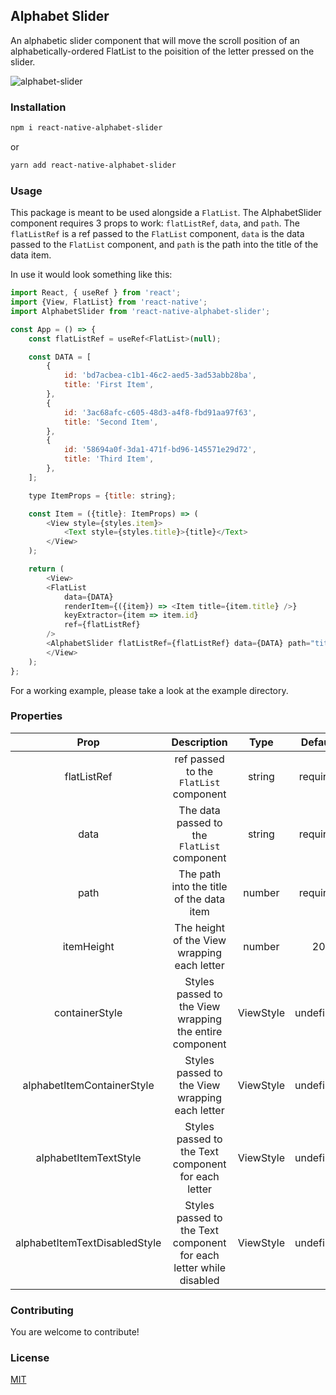 ## Alphabet Slider

An alphabetic slider component that will move the scroll position of an alphabetically-ordered FlatList to the poisition of the letter pressed on the slider.

![alphabet-slider](https://github.com/nprz/react-native-alphabet-slider/assets/17592222/be69970f-d476-4b47-9227-24aefdf05346)

### Installation

```bash
npm i react-native-alphabet-slider
```

or 

```bash
yarn add react-native-alphabet-slider
```

### Usage

This package is meant to be used alongside a `FlatList`. The AlphabetSlider component requires 3 props to work: `flatListRef`, `data`, and `path`.
The `flatListRef` is a ref passed to the `FlatList` component, `data` is the data passed to the `FlatList` component, and `path` is the path into the title of the data item.

In use it would look something like this:

```javascript
import React, { useRef } from 'react';
import {View, FlatList} from 'react-native';
import AlphabetSlider from 'react-native-alphabet-slider';

const App = () => {
    const flatListRef = useRef<FlatList>(null);

    const DATA = [
        {
            id: 'bd7acbea-c1b1-46c2-aed5-3ad53abb28ba',
            title: 'First Item',
        },
        {
            id: '3ac68afc-c605-48d3-a4f8-fbd91aa97f63',
            title: 'Second Item',
        },
        {
            id: '58694a0f-3da1-471f-bd96-145571e29d72',
            title: 'Third Item',
        },
    ];

    type ItemProps = {title: string};

    const Item = ({title}: ItemProps) => (
        <View style={styles.item}>
            <Text style={styles.title}>{title}</Text>
        </View>
    );

    return (
        <View>
        <FlatList
            data={DATA}
            renderItem={({item}) => <Item title={item.title} />}
            keyExtractor={item => item.id}
            ref={flatListRef}
        />
        <AlphabetSlider flatListRef={flatListRef} data={DATA} path="title" />
        </View>
    );
};
```

For a working example, please take a look at the example directory.


### Properties


|      Prop       |                             Description                              |       Type        |  Default  |
| :-------------: | :------------------------------------------------------------------: | :---------------: | :-------: |
| flatListRef     |                 ref passed to the `FlatList` component                  |    string         | required  |
|  data           |            The data passed to the `FlatList` component             |   string          | required  | 
|  path           | The path into the title of the data item                           |      number       | required  |
| itemHeight      |                  The height of the View wrapping each letter              | number |  20  |
| containerStyle     |   Styles passed to the View wrapping the entire component     |      ViewStyle      |   undefined    |
|  alphabetItemContainerStyle   |          Styles passed to the View wrapping each letter          |      ViewStyle       | undefined |
|  alphabetItemTextStyle   |           Styles passed to the Text component for each letter         |      ViewStyle       | undefined |
|  alphabetItemTextDisabledStyle   |          Styles passed to the Text component for each letter while disabled | ViewStyle |   undefined |


### Contributing

You are welcome to contribute!

### License

[MIT](https://choosealicense.com/licenses/mit/)
